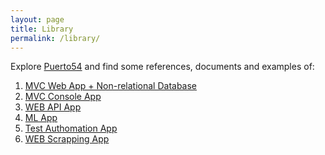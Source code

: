 ```yaml
---
layout: page
title: Library
permalink: /library/
---
```


Explore [Puerto54][lib-puerto54] and find some references, documents and examples of:

1. [MVC Web App + Non-relational Database][lib-p54-9001]
2. [MVC Console App][lib-p54-8001]
3. [WEB API App][lib-p54-8002]
4. [ML App][lib-p54-8003]
5. [Test Authomation App][lib-p54-8004]
6. [WEB Scrapping App][lib-p54-8005]


[lib-puerto54]: http://examples.puerto54.com
[lib-p54-9001]: http://examples.puerto54.com:8090/
[lib-p54-8001]: http://examples.puerto54.com:8081/
[lib-p54-8002]: http://examples.puerto54.com:8082/
[lib-p54-8003]: http://examples.puerto54.com:8083/
[lib-p54-8004]: http://examples.puerto54.com:8084/
[lib-p54-8005]: http://examples.puerto54.com:8085/
